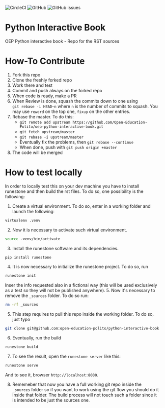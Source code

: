 ![CircleCI](https://img.shields.io/circleci/build/github/open-education-polito/python-interactive-book-chapters.svg)
![GitHub](https://img.shields.io/github/license/open-education-polito/python-interactive-book-chapters.svg)
![GitHub
issues](https://img.shields.io/github/issues/open-education-polito/python-interactive-book-chapters.svg)

# Python Interactive Book
OEP Python interactive book - Repo for the RST sources

# How-To Contribute
1. Fork this repo
2. Clone the freshly forked repo
3. Work there and test
4. Commit and push always on the forked repo
5. When code is ready, make a PR
6. When Review is done, squash the commits down to one using    
   `git rebase -i HEAD~n` where `n` is the number of commits to squash. 
   You may use `reword` on the top one, `fixup` on the other entries.
7. Rebase the master. To do this:  
   * `git remote add upstream https://github.com/Open-Education-Polito/oep-python-interactive-book.git`  
   * `git fetch upstream/master`  
   * `git rebase -i upstream/master`  
   * Eventually fix the problems, then `git rebase --continue`  
   * When done, push with `git push origin +master`  
8. The code will be merged

# How to test locally
In order to locally test this on your dev machine you have to install runestone
and then build the rst files. 
To do so, one possibility is the following:
1. Create a virtual environment. To do so, enter in a working folder and launch
   the following:
```bash
virtualenv .venv
```
2. Now it is necessary to activate such virtual environment. 
```bash
source .venv/bin/activate
```
3. Install the runestone software and its dependencies.
```bash
pip install runestone
```
4. It is now necessary to initialize the runestone project. To do so, run
```bash
runestone init
```
Inser the info requested also in a fictional way (this will be used exclusively
as a test so they will not be published anywhere).
5. Now it's necessary to remove the `_sources` folder. To do so run: 
```bash
rm -rf _sources
```
5. This step requires to pull this repo inside the working folder. To do so,
   just typo
```bash
git clone git@github.com:open-education-polito/python-interactive-book.git _sources
```
6. Eventually, run the build
```bash
runestone build
```
7. To see the result, open the `runestone server` like this:
```bash
runestone serve
```
And to see it, browser `http://localhost:8000`. 

8. Rememeber that now you have a full working git repo inside the `_sources`
   folder so if you want to work using the git flow you should do it inside
   that folder. The build process will not touch such a folder since it is
   intended to be just the sources one. 

